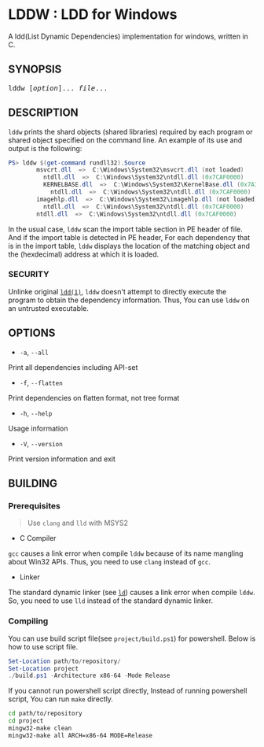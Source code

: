 # LDDW : LDD for Windows

A ldd(List Dynamic Dependencies) implementation for windows, written in C.

## SYNOPSIS

<pre>
lddw [<i>option</i>]... <i>file</i>...
</pre>

## DESCRIPTION

`lddw` prints the shard objects (shared libraries) required by each program or shared object specified on the command line.
An example of its use and output is the following:

```powershell
PS> lddw $(get-command rundll32).Source
        msvcrt.dll  =>  C:\Windows\System32\msvcrt.dll (not loaded)
          ntdll.dll  =>  C:\Windows\System32\ntdll.dll (0x7CAF0000)
          KERNELBASE.dll  =>  C:\Windows\System32\KernelBase.dll (0x7A310000)
            ntdll.dll  =>  C:\Windows\System32\ntdll.dll (0x7CAF0000)
        imagehlp.dll  =>  C:\Windows\System32\imagehlp.dll (not loaded)
          ntdll.dll  =>  C:\Windows\System32\ntdll.dll (0x7CAF0000)
        ntdll.dll  =>  C:\Windows\System32\ntdll.dll (0x7CAF0000)
```

In the usual case, `lddw` scan the import table section in PE header of file.
And if the import table is detected in PE header,
For each dependency that is in the import table,
`lddw` displays the location of the matching object and the (hexdecimal) address at which it is loaded.

### SECURITY

Unlinke original [`ldd(1)`](https://man7.org/linux/man-pages/man1/ldd.1.html),
`lddw` doesn't attempt to directly execute the program to obtain the dependency information.
Thus, You can use `lddw` on an untrusted executable.

## OPTIONS

-   `-a`, `--all`

Print all dependencies including API-set

-   `-f`, `--flatten`

Print dependencies on flatten format, not tree format

-   `-h`, `--help`

Usage information

-   `-V`, `--version`

Print version information and exit

## BUILDING

### Prerequisites

> Use `clang` and `lld` with MSYS2

-   C Compiler

`gcc` causes a link error when compile `lddw` because of its name mangling about Win32 APIs.
Thus, you need to use `clang` instead of `gcc`.

-   Linker

The standard dynamic linker (see [`ld`](https://ftp.gnu.org/old-gnu/Manuals/ld-2.9.1/html_mono/ld.html)) causes a link error when compile `lddw`.
So, you need to use `lld` instead of the standard dynamic linker.

### Compiling

You can use build script file(see `project/build.ps1`) for powershell.
Below is how to use script file.

```powershell
Set-Location path/to/repository/
Set-Location project
./build.ps1 -Architecture x86-64 -Mode Release
```

If you cannot run powershell script directly,
Instead of running powershell script,
You can run `make` directly.

```sh
cd path/to/repository
cd project
mingw32-make clean
mingw32-make all ARCH=x86-64 MODE=Release
```

